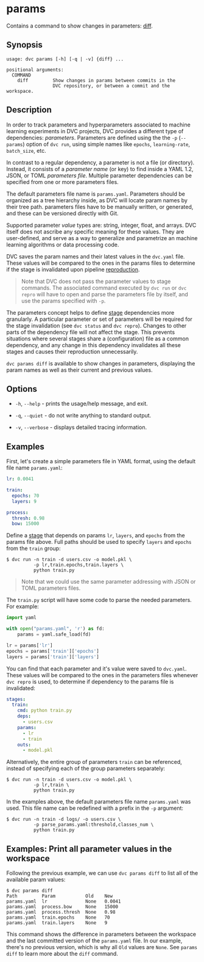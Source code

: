 # params

Contains a command to show changes in parameters:
[diff](/doc/command-reference/params/diff).

## Synopsis

```usage
usage: dvc params [-h] [-q | -v] {diff} ...

positional arguments:
  COMMAND
    diff         Show changes in params between commits in the
                 DVC repository, or between a commit and the workspace.
```

## Description

In order to track parameters and hyperparameters associated to machine learning
experiments in <abbr>DVC projects</abbr>, DVC provides a different type of
dependencies: _parameters_. Parameters are defined using the the `-p`
(`--params`) option of `dvc run`, using simple names like `epochs`,
`learning-rate`, `batch_size`, etc.

In contrast to a regular <abbr>dependency</abbr>, a parameter is not a file (or
directory). Instead, it consists of a _parameter name_ (or key) to find inside a
YAML 1.2, JSON, or TOML _parameters file_. Multiple parameter dependencies can
be specified from one or more parameters files.

The default parameters file name is `params.yaml`. Parameters should be
organized as a tree hierarchy inside, as DVC will locate param names by their
tree path. parameters files have to be manually written, or generated, and these
can be versioned directly with Git.

Supported parameter _value_ types are: string, integer, float, and arrays. DVC
itself does not ascribe any specific meaning for these values. They are
user-defined, and serve as a way to generalize and parametrize an machine
learning algorithms or data processing code.

DVC saves the param names and their latest values in the `dvc.yaml` file. These
values will be compared to the ones in the params files to determine if the
stage is invalidated upon pipeline [reproduction](/doc/command-reference/repro).

> Note that DVC does not pass the parameter values to stage commands. The
> associated command executed by `dvc run` or `dvc repro` will have to open and
> parse the parameters file by itself, and use the params specified with `-p`.

The parameters concept helps to define [stage](/doc/command-reference/run)
dependencies more granularly. A particular parameter or set of parameters will
be required for the stage invalidation (see `dvc status` and `dvc repro`).
Changes to other parts of the dependency file will not affect the stage. This
prevents situations where several stages share a (configuration) file as a
common dependency, and any change in this dependency invalidates all these
stages and causes their reproduction unnecessarily.

`dvc params diff` is available to show changes in parameters, displaying the
param names as well as their current and previous values.

## Options

- `-h`, `--help` - prints the usage/help message, and exit.

- `-q`, `--quiet` - do not write anything to standard output.

- `-v`, `--verbose` - displays detailed tracing information.

## Examples

First, let's create a simple parameters file in YAML format, using the default
file name `params.yaml`:

```yaml
lr: 0.0041

train:
  epochs: 70
  layers: 9

process:
  thresh: 0.98
  bow: 15000
```

Define a [stage](/doc/command-reference/run) that depends on params `lr`,
`layers`, and `epochs` from the params file above. Full paths should be used to
specify `layers` and `epochs` from the `train` group:

```dvc
$ dvc run -n train -d users.csv -o model.pkl \
          -p lr,train.epochs,train.layers \
          python train.py
```

> Note that we could use the same parameter addressing with JSON or TOML
> parameters files.

The `train.py` script will have some code to parse the needed parameters. For
example:

```py
import yaml

with open("params.yaml", 'r') as fd:
    params = yaml.safe_load(fd)

lr = params['lr']
epochs = params['train']['epochs']
layers = params['train']['layers']
```

You can find that each parameter and it's value were saved to `dvc.yaml`. These
values will be compared to the ones in the parameters files whenever `dvc repro`
is used, to determine if dependency to the params file is invalidated:

```yaml
stages:
  train:
    cmd: python train.py
    deps:
      - users.csv
    params:
      - lr
      - train
    outs:
      - model.pkl
```

Alternatively, the entire group of parameters `train` can be referenced, instead
of specifying each of the group parameters separately:

```dvc
$ dvc run -n train -d users.csv -o model.pkl \
          -p lr,train \
          python train.py
```

In the examples above, the default parameters file name `params.yaml` was used.
This file name can be redefined with a prefix in the `-p` argument:

```dvc
$ dvc run -n train -d logs/ -o users.csv \
          -p parse_params.yaml:threshold,classes_num \
          python train.py
```

## Examples: Print all parameter values in the workspace

Following the previous example, we can use `dvc params diff` to list all of the
available param values:

```dvc
$ dvc params diff
Path         Param           Old    New
params.yaml  lr              None   0.0041
params.yaml  process.bow     None   15000
params.yaml  process.thresh  None   0.98
params.yaml  train.epochs    None   70
params.yaml  train.layers    None   9
```

This command shows the difference in parameters between the workspace and the
last committed version of the `params.yaml` file. In our example, there's no
previous version, which is why all `Old` values are `None`. See `params diff` to
learn more about the `diff` command.

